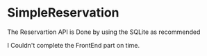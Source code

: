 # SimpleReservation

The Reservartion API is Done by using the SQLite as recommended

I Couldn't complete the FrontEnd part on time.

